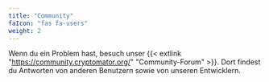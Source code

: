 ```yaml
---
title: "Community"
faIcon: "fas fa-users"
weight: 2
---
```


Wenn du ein Problem hast, besuch unser {{< extlink "https://community.cryptomator.org/" "Community-Forum"  >}}. Dort findest du Antworten von anderen Benutzern sowie von unseren Entwicklern.
